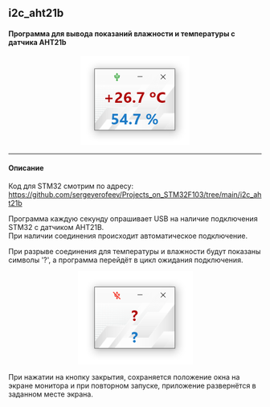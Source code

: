 ## i2c_aht21b
#### Программа для вывода показаний влажности и температуры с датчика AHT21b

<p align="center">
    <img src="git_image/image.png" style="height: 200; width: 196; object-fit: contain">
</p>

---

#### Описание
Код для STM32 смотрим по адресу:  
https://github.com/sergeyerofeev/Projects_on_STM32F103/tree/main/i2c_aht21b

Программа каждую секунду опрашивает USB на наличие подключения STM32 с датчиком AHT21B.  
При наличии соединения происходит автоматическое подключение.

При разрыве соединения для температуры и влажности будут показаны символы '?', а программа перейдёт в цикл ожидания подключения.

<p align="center">
    <img src="git_image/image1.png" style="height: 200; width: 196; object-fit: contain">
</p>

При нажатии на кнопку закрытия, сохраняется положение окна на экране монитора и при повторном запуске, приложение развернётся в заданном месте экрана.